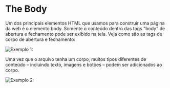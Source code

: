 # The Body
Um dos principais elementos HTML que usamos para construir uma página da web é o elemento body. Somente o conteúdo dentro das tags "body" de abertura e fechamento pode ser exibido na tela. Veja como são as tags de corpo de abertura e fechamento:

![Exemplo 1:](https://user-images.githubusercontent.com/85000470/172888097-cf38a97e-c841-4ff1-8c37-f1de4720c753.png)

Uma vez que o arquivo tenha um corpo, muitos tipos diferentes de conteúdo – incluindo texto, imagens e botões – podem ser adicionados ao corpo.

![Exemplo 2:](https://user-images.githubusercontent.com/85000470/172887637-9a3ff6ab-00f8-4693-92a8-506d6695a2d4.png)

